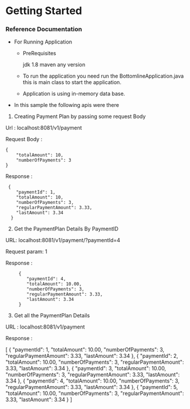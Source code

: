 # Getting Started

### Reference Documentation

* For Running Application 

    * PreRequisites 
       
       jdk 1.8
       maven any version
       
   * To run the application you need run the BottomlineApplication.java this is main class to start the application.
   
   * Application is using in-memory data base.

* In this sample the following apis were there

1)  Creating Payment Plan by passing some request Body

  Url :  localhost:8081/v1/payment

  Request Body : 

    {
    	"totalAmount": 10,
    	"numberOfPayments": 3
    }
  
  Response :   
  
     {
	    "paymentId": 1,
	    "totalAmount": 10,
	    "numberOfPayments": 3,
	    "regularPaymentAmount": 3.33,
	    "lastAmount": 3.34
	  }

 2) Get the PaymentPlan Details By PaymentID
 
   URL: localhost:8081/v1/payment/?paymentId=4
 
   Request param: 1
   
   Response : 
   
         {
            "paymentId": 4,
            "totalAmount": 10.00,
            "numberOfPayments": 3,
            "regularPaymentAmount": 3.33,
            "lastAmount": 3.34
         }
  
 3) Get all the PaymentPlan Details  
 
  URL : localhost:8081/v1/payment
  
  Response :
  
  [
    {
        "paymentId": 1,
        "totalAmount": 10.00,
        "numberOfPayments": 3,
        "regularPaymentAmount": 3.33,
        "lastAmount": 3.34
    },
    {
        "paymentId": 2,
        "totalAmount": 10.00,
        "numberOfPayments": 3,
        "regularPaymentAmount": 3.33,
        "lastAmount": 3.34
    },
    {
        "paymentId": 3,
        "totalAmount": 10.00,
        "numberOfPayments": 3,
        "regularPaymentAmount": 3.33,
        "lastAmount": 3.34
    },
    {
        "paymentId": 4,
        "totalAmount": 10.00,
        "numberOfPayments": 3,
        "regularPaymentAmount": 3.33,
        "lastAmount": 3.34
    },
    {
        "paymentId": 5,
        "totalAmount": 10.00,
        "numberOfPayments": 3,
        "regularPaymentAmount": 3.33,
        "lastAmount": 3.34
    }
]
   
     

